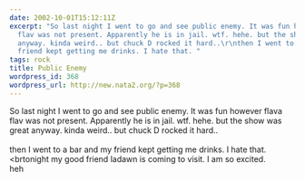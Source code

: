 ```yaml
---
date: 2002-10-01T15:12:11Z
excerpt: "So last night I went to go and see public enemy. It was fun however flava
  flav was not present. Apparently he is in jail. wtf. hehe. but the show was great
  anyway. kinda weird.. but chuck D rocked it hard..\r\nthen I went to a bar and my
  friend kept getting me drinks. I hate that. "
tags: rock
title: Public Enemy
wordpress_id: 368
wordpress_url: http://new.nata2.org/?p=368
---
```


So last night I went to go and see public enemy. It was fun however flava flav was not present. Apparently he is in jail. wtf. hehe. but the show was great anyway. kinda weird.. but chuck D rocked it hard..
<br/><br/>then I went to a bar and my friend kept getting me drinks. I hate that. <br/><brtonight my good friend ladawn is coming to visit. I am so excited.<br/>
heh
